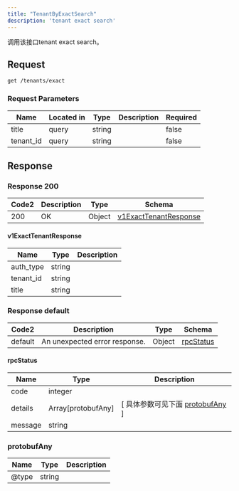 ```yaml
---
title: "TenantByExactSearch"
description: 'tenant exact search'
---
```

调用该接口tenant exact search。

## Request


```
get /tenants/exact
```

###  Request Parameters

| Name | Located in | Type | Description |  Required |
| ---- | ---------- | ----------- | ----------- |  ---- |
| title | query | string |  |  false |
| tenant_id | query | string |  |  false |

## Response

### Response  200 
| Code2 | Description | Type | Schema |
| ---- | ----------- | ------ | ------ |
| 200 | OK | Object | [v1ExactTenantResponse](#v1ExactTenantResponse) |

#### v1ExactTenantResponse

| Name | Type | Description | 
| ---- | ---- | ----------- |     
| auth_type | string |  |      
| tenant_id | string |  |      
| title | string |  |   



### Response  default 
| Code2 | Description | Type | Schema |
| ---- | ----------- | ------ | ------ |
| default | An unexpected error response. | Object | [rpcStatus](#rpcStatus) |

#### rpcStatus

| Name | Type | Description | 
| ---- | ---- | ----------- |     
| code | integer |  |          
| details | Array[protobufAny] |  [ 具体参数可见下面 [protobufAny](#protobufAny) ] |       
| message | string |  |   

### protobufAny
| Name | Type | Description | 
| ---- | ---- | ----------- |     
| @type | string |  |   



